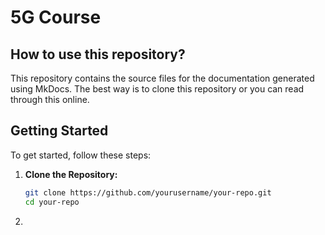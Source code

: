 # 5G Course


## How to use this repository?

This repository contains the source files for the documentation generated using MkDocs. The best way is to clone this repository or you can read through this online.

## Getting Started

To get started, follow these steps:

1. **Clone the Repository:**
   ```bash
   git clone https://github.com/yourusername/your-repo.git
   cd your-repo

   ```
2. 
